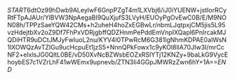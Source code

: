 $START$6dtOz99hDwb9ALeylwF6GnpPZgT4m1LXVbj6/iJ0iYUENW+jstIorRCyRtFTpAJAUr/YlBVW3NpAegaBI9QuXjufS3LVyH/EUOyPgOvEwC0B/E/M9NON08h/TPPzSaeYQW42CMs+h2uheH4hoZxEGBwLr/nbmLJqtpxjCM5jis5L95vzHdejtbXv2oZ9Df7FhPxVDRjgbffQDZHnmPePddEmVnpIXQapl6PnIrcakMJQDiHTR9uDCtJMJyFwIuoL2nu/KYV4I0TPwRcM6G381lgNhmKDPAE0aIWsN1lXOWQzAvTZIGu9ucHcpuEt1jzS5+NnnQPkFowx1c9yKOl8llA70JIw3I/mrCcNF2+eIxlsJG0QltL0BE/vD50XvNcBZWsbEOZxRSIYTj12KNZy+9baLkG9VycEhoybES7c1VZrLhF41wWEmx9upnevb/ZTN3Ii4GGpJMWRzZwn6hY+1A==$END$